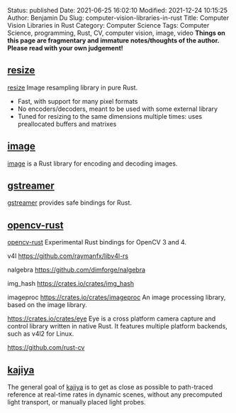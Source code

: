 Status: published
Date: 2021-06-25 16:02:10
Modified: 2021-12-24 10:15:25
Author: Benjamin Du
Slug: computer-vision-libraries-in-rust
Title: Computer Vision Libraries in Rust
Category: Computer Science
Tags: Computer Science, programming, Rust, CV, computer vision, image, video
**Things on this page are fragmentary and immature notes/thoughts of the author. Please read with your own judgement!**

## [resize](https://github.com/PistonDevelopers/resize)
[resize](https://github.com/PistonDevelopers/resize)
Image resampling library in pure Rust.
- Fast, with support for many pixel formats
- No encoders/decoders, meant to be used with some external library
- Tuned for resizing to the same dimensions multiple times: uses preallocated buffers and matrixes

## [image](https://github.com/image-rs/image)
[image](https://github.com/image-rs/image)
is a Rust library for encoding and decoding images.

## [gstreamer](https://crates.io/crates/gstreamer)
[gstreamer](https://crates.io/crates/gstreamer)
provides safe bindings for Rust.

## [opencv-rust](https://github.com/twistedfall/opencv-rust)
[opencv-rust](https://github.com/twistedfall/opencv-rust)
Experimental Rust bindings for OpenCV 3 and 4.

v4l
https://github.com/raymanfx/libv4l-rs

nalgebra
https://github.com/dimforge/nalgebra

img_hash
https://crates.io/crates/img_hash

imageproc
https://crates.io/crates/imageproc
An image processing library, based on the image library.

https://crates.io/crates/eye
Eye is a cross platform camera capture and control library written in native Rust. 
It features multiple platform backends, 
such as v4l2 for Linux.

https://github.com/rust-cv

## [kajiya](https://github.com/EmbarkStudios/kajiya)
The general goal of 
[kajiya](https://github.com/EmbarkStudios/kajiya)
is to get as close as possible to path-traced reference at real-time rates in dynamic scenes, 
without any precomputed light transport, or manually placed light probes.

